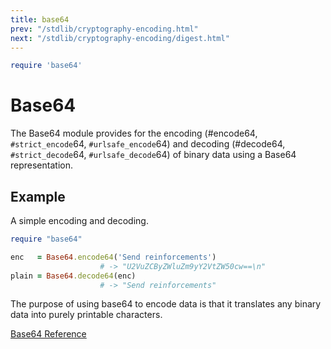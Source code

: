 ```yaml
---
title: base64
prev: "/stdlib/cryptography-encoding.html"
next: "/stdlib/cryptography-encoding/digest.html"
---
```



```ruby
require 'base64'
```

# Base64

The Base64 module provides for the encoding (#encode64,
`#strict_encode`64, `#urlsafe_encode`64) and decoding (#decode64,
`#strict_decode`64, `#urlsafe_decode`64) of binary data using a Base64
representation.

## Example

A simple encoding and decoding.


```ruby
require "base64"

enc   = Base64.encode64('Send reinforcements')
                    # -> "U2VuZCByZWluZm9yY2VtZW50cw==\n"
plain = Base64.decode64(enc)
                    # -> "Send reinforcements"
```

The purpose of using base64 to encode data is that it translates any
binary data into purely printable characters.

<a
href='https://ruby-doc.org/stdlib-2.5.0/libdoc/base64/rdoc/Base64.html'
class='ruby-doc remote reference' target='_blank'>Base64 Reference</a>

